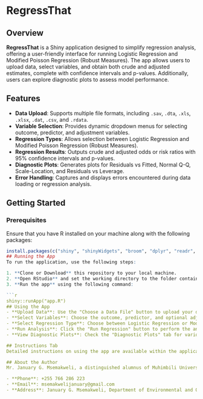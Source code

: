 # RegressThat

## Overview
**RegressThat** is a Shiny application designed to simplify regression analysis, offering a user-friendly interface for running Logistic Regression and Modified Poisson Regression (Robust Measures). The app allows users to upload data, select variables, and obtain both crude and adjusted estimates, complete with confidence intervals and p-values. Additionally, users can explore diagnostic plots to assess model performance.

## Features
- **Data Upload**: Supports multiple file formats, including `.sav`, `.dta`, `.xls`, `.xlsx`, `.dat`, `.csv`, and `.rdata`.
- **Variable Selection**: Provides dynamic dropdown menus for selecting outcome, predictor, and adjustment variables.
- **Regression Types**: Allows selection between Logistic Regression and Modified Poisson Regression (Robust Measures).
- **Regression Results**: Outputs crude and adjusted odds or risk ratios with 95% confidence intervals and p-values.
- **Diagnostic Plots**: Generates plots for Residuals vs Fitted, Normal Q-Q, Scale-Location, and Residuals vs Leverage.
- **Error Handling**: Captures and displays errors encountered during data loading or regression analysis.

## Getting Started

### Prerequisites
Ensure that you have R installed on your machine along with the following packages:

```r
install.packages(c("shiny", "shinyWidgets", "broom", "dplyr", "readr", "readxl", "haven", "foreign", "textshaping", "survey", "caret"))
## Running the App
To run the application, use the following steps:

1. **Clone or Download** this repository to your local machine.
2. **Open RStudio** and set the working directory to the folder containing `app.R`.
3. **Run the app** using the following command:

```r
shiny::runApp("app.R")
## Using the App
- **Upload Data**: Use the "Choose a Data File" button to upload your dataset.
- **Select Variables**: Choose the outcome, predictor, and optional adjustment variables from the dropdown menus.
- **Select Regression Type**: Choose between Logistic Regression or Modified Poisson Regression.
- **Run Analysis**: Click the "Run Regression" button to perform the analysis. The results will be displayed in the "Regression Results" tab.
- **View Diagnostic Plots**: Check the "Diagnostic Plots" tab for various diagnostic plots.

## Instructions Tab
Detailed instructions on using the app are available within the application under the "Instructions" tab.

## About the Author
Mr. January G. Msemakweli, a distinguished alumnus of Muhimbili University of Health and Allied Sciences (MUHAS), developed **RegressThat**. He holds a Bachelor’s Degree in Environmental Health and graduated with an overall first-class GPA. His academic achievements are complemented by his dedication to developing practical tools for data analysis, as demonstrated by this app. He can be contacted at:

- **Phone**: +255 766 286 223
- **Email**: msemakwelijanuary@gmail.com
- **Address**: January G. Msemakweli, Department of Environmental and Occupational Health, School of Public Health and Social Sciences, MUHAS, P.O.BOX 65001 DAR ES SALAAM
